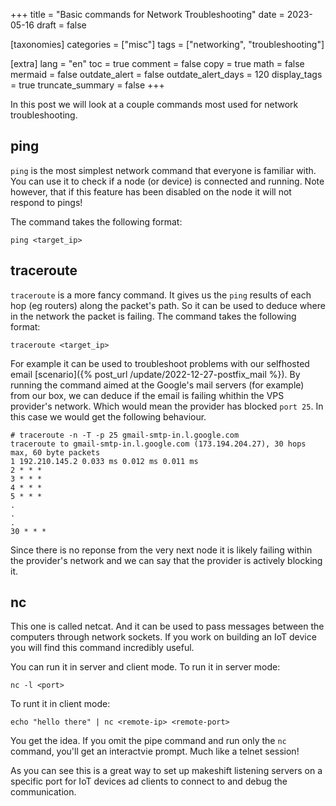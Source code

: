+++
title = "Basic commands for Network Troubleshooting"
date = 2023-05-16
draft = false

[taxonomies]
categories = ["misc"]
tags = ["networking", "troubleshooting"]

[extra]
lang = "en"
toc = true
comment = false
copy = true
math = false
mermaid = false
outdate_alert = false
outdate_alert_days = 120
display_tags = true
truncate_summary = false
+++

In this post we will look at a couple commands most used for network troubleshooting.

## ping

`ping` is the most simplest network command that everyone is familiar with. You can use it to check if a node (or device) is connected and running. Note however, that if this feature has been disabled on the node it will not respond to pings!

The command takes the following format:

```
ping <target_ip>
```

## traceroute

`traceroute` is a more fancy command. It gives us the `ping` results of each hop (eg routers) along the packet's path. So it can be used to deduce where in the network the packet is failing. The command takes the following format:

```
traceroute <target_ip>
```

For example it can be used to troubleshoot problems with our selfhosted email [scenario]({% post_url /update/2022-12-27-postfix_mail %}). By running the command aimed at the Google's mail servers (for example) from our box, we can deduce if the email is failing whithin the VPS provider's network. Which would mean the provider has blocked `port 25`. In this case we would get the following behaviour.

```
# traceroute -n -T -p 25 gmail-smtp-in.l.google.com
traceroute to gmail-smtp-in.l.google.com (173.194.204.27), 30 hops max, 60 byte packets
1 192.210.145.2 0.033 ms 0.012 ms 0.011 ms
2 * * *
3 * * *
4 * * *
5 * * *
.
.
.
30 * * *
```

Since there is no reponse from the very next node it is likely failing within the provider's network and we can say that the provider is actively blocking it.

## nc

This one is called netcat. And it can be used to pass messages between the computers through network sockets. If you work on building an IoT device you will find this command incredibly useful.

You can run it in server and client mode. To run it in server mode:

```
nc -l <port>
```

To runt it in client mode:

```
echo "hello there" | nc <remote-ip> <remote-port>
```

You get the idea. If you omit the pipe command and run only the `nc` command, you'll get an interactvie prompt. Much like a telnet session!

As you can see this is a great way to set up makeshift listening servers on a specific port for IoT devices ad clients to connect to and debug the communication.

